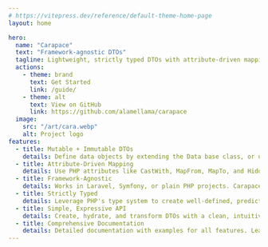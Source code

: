 ```yaml
---
# https://vitepress.dev/reference/default-theme-home-page
layout: home

hero:
  name: "Carapace"
  text: "Framework-agnostic DTOs"
  tagline: Lightweight, strictly typed DTOs with attribute‑driven mapping for mutable and immutable data
  actions:
    - theme: brand
      text: Get Started
      link: /guide/
    - theme: alt
      text: View on GitHub
      link: https://github.com/alamellama/carapace
  image:
    src: "/art/cara.webp"
    alt: Project logo
features:
  - title: Mutable + Immutable DTOs
    details: Define data objects by extending the Data base class, or use ImmutableData for readonly DTOs. Properties are initialized via constructor promotion.
  - title: Attribute-Driven Mapping
    details: Use PHP attributes like CastWith, MapFrom, MapTo, and Hidden to control how data is hydrated, transformed, and serialized with minimal boilerplate.
  - title: Framework-Agnostic
    details: Works in Laravel, Symfony, or plain PHP projects. Carapace is a lightweight library with no external dependencies, making it easy to integrate into any PHP project.
  - title: Strictly Typed
    details: Leverage PHP's type system to create well-defined, predictable data structures. Carapace encourages type safety.
  - title: Simple, Expressive API
    details: Create, hydrate, and transform DTOs with a clean, intuitive API. Carapace makes working with DTOs a pleasure, reducing boilerplate and increasing productivity.
  - title: Comprehensive Documentation
    details: Detailed documentation with examples for all features. Learn how to use Carapace effectively and get the most out of your DTOs.
---
```


